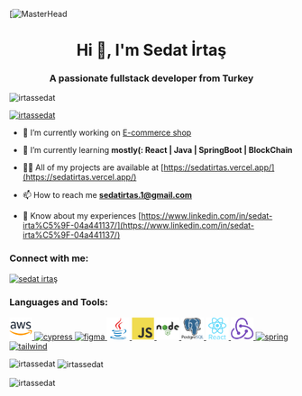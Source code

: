 [![MasterHead](https://ibb.co/fSXbghc)
<h1 align="center">Hi 👋, I'm Sedat İrtaş</h1>
<h3 align="center">A passionate fullstack developer from Turkey</h3>

<p align="left"> <img src="https://komarev.com/ghpvc/?username=irtassedat&label=Profile%20views&color=0e75b6&style=flat" alt="irtassedat" /> </p>

<p align="left"> <a href="https://github.com/ryo-ma/github-profile-trophy"><img src="https://github-profile-trophy.vercel.app/?username=irtassedat" alt="irtassedat" /></a> </p>

- 🔭 I’m currently working on [E-commerce shop](https://ecommerce-flax-seven-47.vercel.app/)

- 🌱 I’m currently learning **mostly(: React | Java | SpringBoot | BlockChain**

- 👨‍💻 All of my projects are available at [https://sedatirtas.vercel.app/](https://sedatirtas.vercel.app/)

- 📫 How to reach me **sedatirtas.1@gmail.com**

- 📄 Know about my experiences [https://www.linkedin.com/in/sedat-irta%C5%9F-04a441137/](https://www.linkedin.com/in/sedat-irta%C5%9F-04a441137/)

<h3 align="left">Connect with me:</h3>
<p align="left">
<a href="https://linkedin.com/in/sedat irtaş" target="blank"><img align="center" src="https://raw.githubusercontent.com/rahuldkjain/github-profile-readme-generator/master/src/images/icons/Social/linked-in-alt.svg" alt="sedat irtaş" height="30" width="40" /></a>
</p>

<h3 align="left">Languages and Tools:</h3>
<p align="left"> <a href="https://aws.amazon.com" target="_blank" rel="noreferrer"> <img src="https://raw.githubusercontent.com/devicons/devicon/master/icons/amazonwebservices/amazonwebservices-original-wordmark.svg" alt="aws" width="40" height="40"/> </a> <a href="https://www.cypress.io" target="_blank" rel="noreferrer"> <img src="https://raw.githubusercontent.com/simple-icons/simple-icons/6e46ec1fc23b60c8fd0d2f2ff46db82e16dbd75f/icons/cypress.svg" alt="cypress" width="40" height="40"/> </a> <a href="https://www.figma.com/" target="_blank" rel="noreferrer"> <img src="https://www.vectorlogo.zone/logos/figma/figma-icon.svg" alt="figma" width="40" height="40"/> </a> <a href="https://www.java.com" target="_blank" rel="noreferrer"> <img src="https://raw.githubusercontent.com/devicons/devicon/master/icons/java/java-original.svg" alt="java" width="40" height="40"/> </a> <a href="https://developer.mozilla.org/en-US/docs/Web/JavaScript" target="_blank" rel="noreferrer"> <img src="https://raw.githubusercontent.com/devicons/devicon/master/icons/javascript/javascript-original.svg" alt="javascript" width="40" height="40"/> </a> <a href="https://nodejs.org" target="_blank" rel="noreferrer"> <img src="https://raw.githubusercontent.com/devicons/devicon/master/icons/nodejs/nodejs-original-wordmark.svg" alt="nodejs" width="40" height="40"/> </a> <a href="https://www.postgresql.org" target="_blank" rel="noreferrer"> <img src="https://raw.githubusercontent.com/devicons/devicon/master/icons/postgresql/postgresql-original-wordmark.svg" alt="postgresql" width="40" height="40"/> </a> <a href="https://reactjs.org/" target="_blank" rel="noreferrer"> <img src="https://raw.githubusercontent.com/devicons/devicon/master/icons/react/react-original-wordmark.svg" alt="react" width="40" height="40"/> </a> <a href="https://redux.js.org" target="_blank" rel="noreferrer"> <img src="https://raw.githubusercontent.com/devicons/devicon/master/icons/redux/redux-original.svg" alt="redux" width="40" height="40"/> </a> <a href="https://spring.io/" target="_blank" rel="noreferrer"> <img src="https://www.vectorlogo.zone/logos/springio/springio-icon.svg" alt="spring" width="40" height="40"/> </a> <a href="https://tailwindcss.com/" target="_blank" rel="noreferrer"> <img src="https://www.vectorlogo.zone/logos/tailwindcss/tailwindcss-icon.svg" alt="tailwind" width="40" height="40"/> </a> </p>

<p><img align="left" src="https://github-readme-stats.vercel.app/api/top-langs?username=irtassedat&show_icons=true&locale=en&layout=compact" alt="irtassedat" /></p>

<p>&nbsp;<img align="center" src="https://github-readme-stats.vercel.app/api?username=irtassedat&show_icons=true&locale=en" alt="irtassedat" /></p>

<p><img align="center" src="https://github-readme-streak-stats.herokuapp.com/?user=irtassedat&" alt="irtassedat" /></p>
